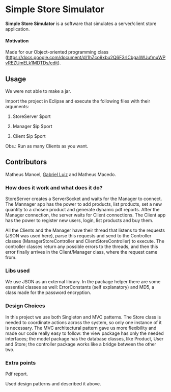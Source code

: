 Simple Store Simulator
======
**Simple Store Simulator** is a software that simulates a server/client store application. 

#### Motivation
Made for our Object-oriented programming class (https://docs.google.com/document/d/1hZco9xbu2Q6F3rICbgalWUufmuWPvREZUmELk1MDTDs/edit).

## Usage
We were not able to make a jar. 

Import the project in Eclipse and execute the following files with their arguments:

1) StoreServer $port

2) Manager $ip $port

3) Client $ip $port

Obs.: Run as many Clients as you want.


## Contributors
Matheus Manoel, [Gabriel Luiz](https://github.com/gabrielludy) and Matheus Macedo.

### How does it work and what does it do?
StoreServer creates a ServerSocket and waits for the Manager to connect. The Mannager app has the power to add products, list products, set a new quantity to a chosen product and generate dynamic pdf reports. After the Manager connection, the server waits for Client connections. The Client app has the power to register new users, login, list products and buy them.

All the Clients and the Manager have their thread that listens to the requests (JSON was used here), parse this requests and send to the Controller classes (ManagerStoreController and ClientStoreController) to execute. The controller classes return any possible errors to the threads, and then this error finally arrives in the Client/Manager class, where the request came from.

### Libs used
We use JSON as an external library. In the package helper there are some essential classes as well: ErrorConstants (self explanatory) and MD5, a class made for the password encryption.

### Design Choices
In this project we use both Singleton and MVC patterns. The Store class is needed to coordinate actions across the
system, so only one instance of it is necessary. The MVC architectural pattern gave us more flexibility and made our code
really easy to follow: the view package has only the needed interfaces; the model package has the database classes, like
Product, User and Store; the controller package works like a bridge between the other two.

### Extra points
Pdf report.

Used design patterns and described it above.
